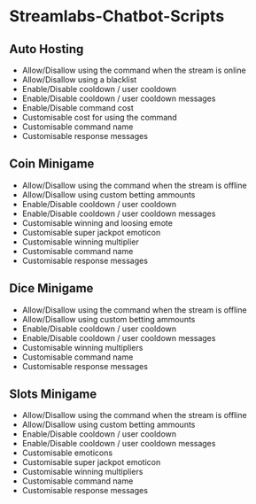 # Streamlabs-Chatbot-Scripts

 ## Auto Hosting
  - Allow/Disallow using the command when the stream is online
  - Allow/Disallow using a blacklist
  - Enable/Disable cooldown / user cooldown
  - Enable/Disable cooldown / user cooldown messages
  - Enable/Disable command cost
  - Customisable cost for using the command
  - Customisable command name
  - Customisable response messages	

 ## Coin Minigame 
  - Allow/Disallow using the command when the stream is offline
  - Allow/Disallow using custom betting ammounts
  - Enable/Disable cooldown / user cooldown
  - Enable/Disable cooldown / user cooldown messages
  - Customisable winning and loosing emote
  - Customisable super jackpot emoticon
  - Customisable winning multiplier 
  - Customisable command name
  - Customisable response messages

## Dice Minigame
  - Allow/Disallow using the command when the stream is offline
  - Allow/Disallow using custom betting ammounts
  - Enable/Disable cooldown / user cooldown
  - Enable/Disable cooldown / user cooldown messages
  - Customisable winning multipliers
  - Customisable command name
  - Customisable response messages

## Slots Minigame
  - Allow/Disallow using the command when the stream is offline
  - Allow/Disallow using custom betting ammounts
  - Enable/Disable cooldown / user cooldown
  - Enable/Disable cooldown / user cooldown messages
  - Customisable emoticons
  - Customisable super jackpot emoticon
  - Customisable winning multipliers
  - Customisable command name
  - Customisable response messages